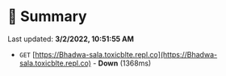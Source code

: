 # 📖 Summary
Last updated: **3/2/2022, 10:51:55 AM**

- `GET` [https://Bhadwa-sala.toxicblte.repl.co](https://Bhadwa-sala.toxicblte.repl.co) - **Down** (1368ms)
